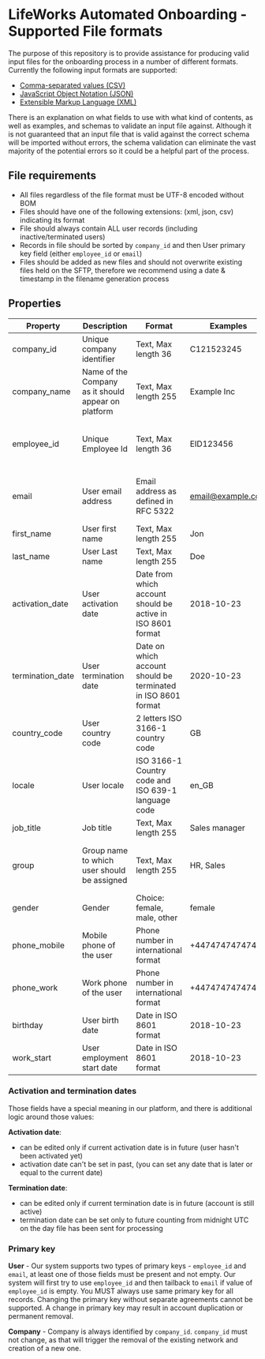 # LifeWorks Automated Onboarding - Supported File formats

The purpose of this repository is to provide assistance for producing valid input files for the onboarding process in a number of different formats. Currently the following input formats are supported:
  * [Comma-separated values (CSV)](csv/)
  * [JavaScript Object Notation (JSON)](json/)
  * [Extensible Markup Language (XML)](xml/)
  
There is an explanation on what fields to use with what kind of contents, as well as examples, and schemas to validate an input file against. Although it is not guaranteed that an input file that is valid against the correct schema will be imported without errors, the schema validation can eliminate the vast majority of the potential errors so it could be a helpful part of the process.

## File requirements
* All files regardless of the file format must be UTF-8 encoded without BOM
* Files should have one of the following extensions: (xml, json, csv) indicating its format
* File should always contain ALL user records (including inactive/terminated users)
* Records in file should be sorted by `company_id` and then User primary key field (either `employee_id` or `email`)
* Files should be added as new files and should not overwrite existing files held on the SFTP, therefore we recommend using a date & timestamp in the filename generation process

## Properties

 Property         | Description                                          | Format                                                         | Examples           | Required                             | Notes
----------------- | ---------------------------------------------------- | ---------------------------------------------------------------| ------------------ | ------------------------------------ | --------------------------------
 company_id       | Unique company identifier                            | Text, Max length 36                                            | C121523245         | True                                 |
 company_name     | Name of the Company as it should appear on platform  | Text, Max length 255                                           | Example Inc        | True                                 |
 employee_id      | Unique Employee Id                                   | Text, Max length 36                                            | EID123456          | True, if User email address is empty |
 email            | User email address                                   | Email address as defined in RFC 5322                           | email@example.com  | True, if Unique Employee Id is empty |
 first_name       | User first name                                      | Text, Max length 255                                           | Jon                | False                                |
 last_name        | User Last name                                       | Text, Max length 255                                           | Doe                | False                                |
 activation_date  | User activation date                                 | Date from which account should be active in ISO 8601 format    | 2018-10-23         | False                                | Default current date if empty
 termination_date | User termination date                                | Date on which account should be terminated in ISO 8601 format  | 2020-10-23         | False                                |
 country_code     | User country code                                    | 2 letters ISO 3166-1 country code                              | GB                 | False                                |
 locale           | User locale                                          | ISO 3166-1 Country code and ISO 639-1 language code            | en_GB              | False                                |
 job_title        | Job title                                            | Text, Max length 255                                           | Sales manager      | False                                |
 group            | Group name to which user should be assigned          | Text, Max length 255                                           | HR, Sales          | False                                | Used only if grouping is enabled
 gender           | Gender                                               | Choice: female, male, other                                    | female             | False                                | 
 phone_mobile     | Mobile phone of the user                             | Phone number in international format                           | +447474747474      | False                                | 
 phone_work       | Work phone of the user                               | Phone number in international format                           | +447474747474      | False                                | 
 birthday         | User birth date                                      | Date in ISO 8601 format                                        | 2018-10-23         | False                                | 
 work_start       | User employment start date                           | Date in ISO 8601 format                                        | 2018-10-23         | False                                | 


### Activation and termination dates
Those fields have a special meaning in our platform, and there is additional logic around those values:

**Activation date**:
 * can be edited only if current activation date is in future (user hasn't been activated yet)
 * activation date can't be set in past, (you can set any date that is later or equal to the current date)

**Termination date**:
 * can be edited only if current termination date is in future (account is still active)
 * termination date can be set only to future counting from midnight UTC on the day file has been sent for processing

### Primary key

**User** - Our system supports two types of primary keys - `employee_id` and `email`, at least one of those fields must be present and not empty. Our system will first try to use `employee_id` and then tailback to `email` if value of `employee_id` is empty. You MUST always use same primary key for all records. Changing the primary key without separate agreements cannot be supported. A change in primary key may result in account duplication or permanent removal. 

**Company** - Company is always identified by `company_id`.  `company_id` must not change, as that will trigger the removal of the existing network and creation of a new one.
